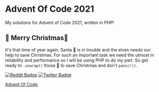 # Advent Of Code 2021
My solutions for Advent of Code 2021, written in PHP!

## 🎄 Merry Christmas🎄

It's that time of year again, Santa 🎅 is in trouble and the elves needs our help to save Christmas. For such an
important task we need the utmost in reliability and performance so I will be using PHP to do my
part. So get ready to `.unwrap()` those 🎁 to save Christmas and don't `panic!()`.

[![Reddit Badge](https://img.shields.io/badge/-Reddit-0e76a8?style=flat-square&logo=Reddit&logoColor=white)](https://www.reddit.com/r/adventofcode/)
[![Twitter Badge](https://img.shields.io/badge/-Twitter-00acee?style=flat-square&logo=Twitter&logoColor=white)](https://twitter.com/AngelGrigorov3)

[Advent Of Code](https://adventofcode.com/)
